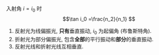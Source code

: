 入射角 $i = i_0$ 时 $$\tan i_0 =\frac{n_2}{n_1} $$
1. 反射光为线偏振光, **只有**垂直振动, $i_0$ 为起偏角 (布鲁斯特角).
2. 折射光为部分偏振光, 包含**全部**的平行振动和**部分**的垂直振动. 
3. 反射光线和折射光线互相垂直. 